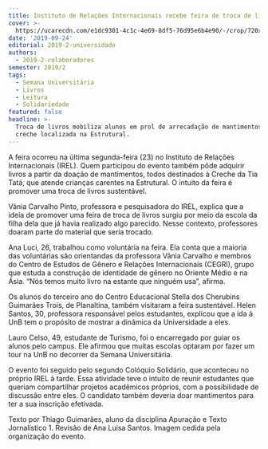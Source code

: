 ```yaml
---
title: Instituto de Relações Internacionais recebe feira de troca de livros solidária
cover: >-
  https://ucarecdn.com/e1dc9301-4c1c-4e69-8df5-76d95e6b4e90/-/crop/720x540/0,49/-/preview/-/enhance/1/-/sharp/8/
date: '2019-09-24'
editorial: 2019-2-universidade
authors:
  - 2019-2-colaboradores
semester: 2019/2
tags:
  - Semana Universitária
  - Livros
  - Leitura
  - Solidariedade
featured: false
headline: >-
  Troca de livros mobiliza alunos em prol de arrecadação de mantimentos para
  creche localizada na Estrutural.
---
```

A feira ocorreu na última segunda-feira (23) no Instituto de Relações Internacionais (IREL). Quem participou do evento também pôde adquirir livros a partir da doação de mantimentos, todos destinados à Creche da Tia Tatá, que atende crianças carentes na Estrutural. O intuito da feira é promover uma troca de livros sustentável.

Vânia Carvalho Pinto, professora e pesquisadora do IREL, explica que a ideia de promover uma feira de troca de livros surgiu por meio da escola da filha dela que já havia realizado algo parecido. Nesse contexto, professores doaram parte do material que seria trocado. 

Ana Luci, 26, trabalhou como voluntária na feira. Ela conta que a maioria das voluntárias são orientandas da professora Vânia Carvalho e membros do Centro de Estudos de Gênero e Relações Internacionais (CEGRI), grupo que estuda a construção de identidade de gênero no Oriente Médio e na Ásia. “Nós temos muito livro na estante que ninguém usa”, afirma.

Os alunos do terceiro ano do Centro Educacional Stella dos Cherubins Guimarães Trois, de Planaltina, também visitaram a feira sustentável. Helen Santos, 30, professora responsável pelos estudantes, explicou que a ida à UnB tem o propósito de mostrar a dinâmica da Universidade a eles.

Lauro Celso, 49, estudante de Turismo, foi o encarregado por guiar os alunos pelo campus. Ele afirmou que muitas escolas optaram por fazer um tour na UnB no decorrer da Semana Universitária.

O evento foi seguido pelo segundo Colóquio Solidário, que aconteceu no próprio IREL à tarde. Essa atividade teve o intuito de reunir estudantes que queriam compartilhar projetos acadêmicos próprios, com a possibilidade de discussão entre eles. O candidato também deveria doar mantimentos para ter a sua inscrição efetivada.

Texto por Thiago Guimarães, aluno da disciplina Apuração e Texto Jornalístico 1. Revisão de Ana Luísa Santos. Imagem cedida pela organização do evento.
